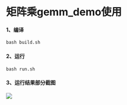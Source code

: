 # 矩阵乘gemm_demo使用

#### 1、编译

```shell
bash build.sh
```

#### 2、运行

```shell
bash run.sh
```

#### 3、运行结果部分截图

![](E:\教程demo-1.6\gemm_demo\gemm_result.png)